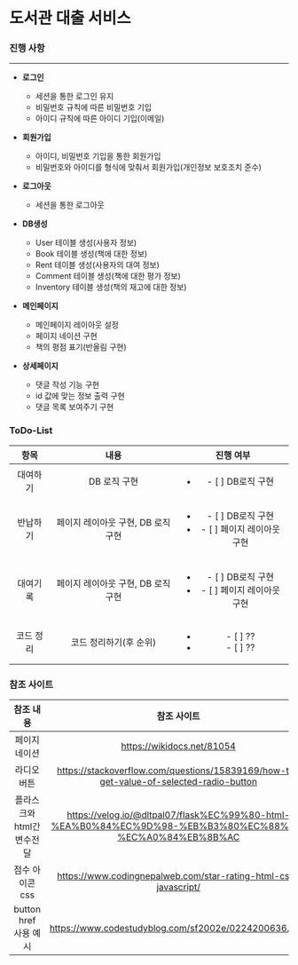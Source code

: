 # 도서관 대출 서비스


### 진행 사항

---
- **로그인**
    - 세션을 통한 로그인 유지
    - 비밀번호 규칙에 따른 비밀번호 기입
    - 아이디 규칙에 따른 아이디 기입(이메일)<br/>
    
- **회원가입**
    - 아이디, 비밀번호 기입을 통한 회원가입
    - 비밀번호와 아이디를 형식에 맞춰서 회원가입(개인정보 보호조치 준수)<br/>

- **로그아웃**
    - 세션을 통한 로그아웃<br/>

- **DB생성**
    - User 테이블 생성(사용자 정보)
    - Book 테이블 생성(책에 대한 정보)
    - Rent 테이블 생성(사용자의 대여 정보)
    - Comment 테이블 생성(책에 대한 평가 정보)
    - Inventory 테이블 생성(책의 재고에 대한 정보)<br/>

- **메인페이지**
    - 메인페이지 레이아웃 설정
    - 페이지 네이션 구현
    - 책의 평점 표기(반올림 구현)<br/>

- **상세페이지**
    - 댓글 작성 기능 구현
    - id 값에 맞는 정보 출력 구현
    - 댓글 목록 보여주기 구현<br/>


### ToDo-List
| 항목                    |내용                                | 진행 여부                                                               |
|:-----------------------:|:----------------------------------:|:-----------------------------------------------------------------------:|
|대여하기                 | DB 로직 구현                       | <ul><li> - [ ] DB로직 구현</li>                                    </ul>|
|반납하기                 | 페이지 레이아웃 구현, DB 로직 구현 | <ul><li> - [ ] DB로직 구현</li><li> - [ ] 페이지 레이아웃 구현</li></ul>|
|대여기록                 | 페이지 레이아웃 구현, DB 로직 구현 | <ul><li> - [ ] DB로직 구현</li><li> - [ ] 페이지 레이아웃 구현</li></ul>|
|코드 정리                | 코드 정리하기(후 순위)             | <ul><li> - [ ]  ??</li><li> - [ ] ?? </li></ul>                         |


### 참조 사이트
|참조 내용                |참조 사이트                                                                                            |
|:-----------------------:|:-----------------------------------------------------------------------------------------------------:|
|페이지네이션             |https://wikidocs.net/81054                                                                             |
|라디오 버튼              |https://stackoverflow.com/questions/15839169/how-to-get-value-of-selected-radio-button                 |
|플라스크와html간 변수전달|https://velog.io/@dltpal07/flask%EC%99%80-html-%EA%B0%84%EC%9D%98-%EB%B3%80%EC%88%98-%EC%A0%84%EB%8B%AC|
| 점수 아이콘 css         |https://www.codingnepalweb.com/star-rating-html-css-javascript/                                        |
| button href 사용 예시   |https://www.codestudyblog.com/sf2002e/0224200636.html                                                  |